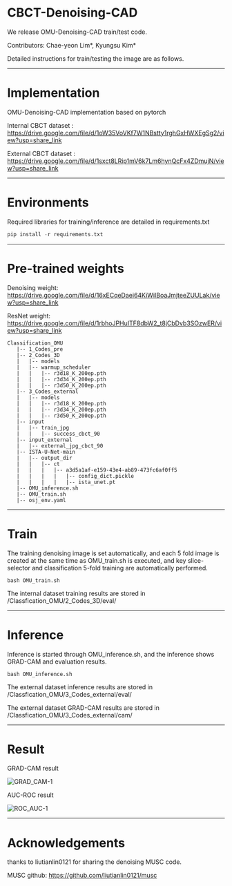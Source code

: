 # CBCT-Denoising-CAD
We release OMU-Denoising-CAD train/test code.

Contributors: Chae-yeon Lim*, Kyungsu Kim*

Detailed instructions for train/testing the image are as follows.

---

# Implementation
OMU-Denoising-CAD implementation based on pytorch

Internal CBCT dataset : https://drive.google.com/file/d/1oW35VoVKf7W1NBstty1rghGxHWXEgSg2/view?usp=share_link

External CBCT dataset : https://drive.google.com/file/d/1sxct8LRip1mV6k7Lm6hynQcFx4ZDmujN/view?usp=share_link

---

# Environments

Required libraries for training/inference are detailed in requirements.txt
```python
pip install -r requirements.txt
```

---

# Pre-trained weights

Denoising weight: https://drive.google.com/file/d/16xECqeDaei64KiWiIBoaJmjteeZUULak/view?usp=share_link

ResNet weight: https://drive.google.com/file/d/1rbhoJPHuITF8dbW2_t8jCbDvb3SOzwER/view?usp=share_link

```
Classification_OMU
   |-- 1_Codes_pre
   |-- 2_Codes_3D
   |   |-- models
   |   |-- warmup_scheduler
   |   |   |-- r3d18_K_200ep.pth
   |   |   |-- r3d34_K_200ep.pth
   |   |   |-- r3d50_K_200ep.pth
   |-- 3_Codes_external
   |   |-- models
   |   |   |-- r3d18_K_200ep.pth
   |   |   |-- r3d34_K_200ep.pth
   |   |   |-- r3d50_K_200ep.pth
   |-- input
   |   |-- train_jpg
   |   |   |-- success_cbct_90
   |-- input_external
   |   |-- external_jpg_cbct_90
   |-- ISTA-U-Net-main
   |   |-- output_dir
   |   |   |-- ct
   |   |   |   |-- a3d5a1af-e159-43e4-ab89-473fc6af0ff5
   |   |   |   |   |-- config_dict.pickle
   |   |   |   |   |-- ista_unet.pt
   |-- OMU_inference.sh
   |-- OMU_train.sh
   |-- osj_env.yaml
   ```
---

# Train

The training denoising image is set automatically, and each 5 fold image is created at the same time as OMU_train.sh is executed, and key slice-selector and classification 5-fold training are automatically performed.
```
bash OMU_train.sh
```
The internal dataset training results are stored in /Classfication_OMU/2_Codes_3D/eval/

---

# Inference

Inference is started through OMU_inference.sh, and the inference shows GRAD-CAM and evaluation results.
```
bash OMU_inference.sh
```
The external dataset inference results are stored in /Classfication_OMU/3_Codes_external/eval/

The external dataset GRAD-CAM results are stored in /Classfication_OMU/3_Codes_external/cam/

---

# Result

GRAD-CAM result

![GRAD_CAM-1](https://user-images.githubusercontent.com/86760506/200550101-99e5e887-ae94-477f-9998-1d1c8e7d3a2d.png)

AUC-ROC result

![ROC_AUC-1](https://user-images.githubusercontent.com/86760506/200550242-26ff3b9e-6bd3-4fc1-8ea8-c9f50bf293ca.png)

---

# Acknowledgements

thanks to liutianlin0121 for sharing the denoising MUSC code.

MUSC github: https://github.com/liutianlin0121/musc
